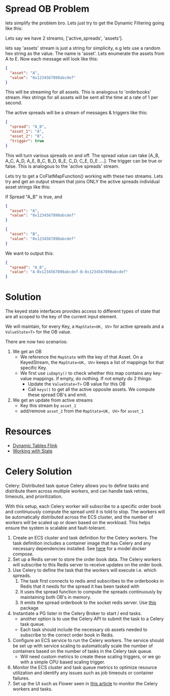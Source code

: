 # Spread OB Problem

lets simplify the problem bro. Lets just try to get the Dynamic Filtering going like this:

Lets say we have 2 streams, ['active_spreads', 'assets'].

lets say 'assets' stream is just a string for simplicity, e.g lets use a random hex string as the value. The name is 'asset'. Lets enumerate the assets from A to E. Now each message will look like this:

```json
{
  "asset": "A",
  "value": "0x1234567890abcdef"
}
```

This will be streaming for all assets. This is analogous to 'orderbooks' stream. Hex strings for all assets will be sent all the time at a rate of 1 per second.

The active spreads will be a stream of messages & triggers like this:

```json
{
  "spread": "A_B",
  "asset_1": "A",
  "asset_2": "B",
  "trigger": true
}
```

This will turn various spreads on and off. The spread value can take [A_B, A_C, A_D, A_E, B_C, B_D, B_E, C_D, C_E, D_E ....]. The trigger can be true or false. This is analogous to the 'active spreads' stream.

Lets try to get a CoFlatMapFunction() working with these two streams. Lets try and get an output stream that joins ONLY the active spreads individual asset strings like this:

If Spread "A_B" is true, and

```json
{
  "asset": "A",
  "value": "0x1234567890abcdef"
}
```

```json
{
  "asset": "B",
  "value": "0x1234567890abcdef"
}
```

We want to output this:

```json
{
  "spread": "A_B",
  "value": "A-0x1234567890abcdef-B-0x1234567890abcdef"
}
```

# Solution

The keyed state interfaces provides access to different types of state that are all scoped to the key of the current input element.

We will maintain, for every Key, a `MapState<UK, UV>` for active spreads and a `ValueState<T>` for the OB value.

There are now two scenarios:

1. We get an OB
   - We reference the `MapState` with the key of that Asset. On a KeyedStream, the `MapState<UK, UV>` keeps a list of mappings for that specific Key.
   - We first use `isEmpty()` to check whether this map contains any key-value mappings. If empty, do nothing. If not empty do 2 things:
     - Update the `ValueState<T>` OB value for this OB
     - Call `keys()` to get all the active opposite assets. We compute these spread OB's and emit.
2. We get an update from active streams
   - Key this stream by `asset_1`
   - add/remove `asset_2` from the `MapState<UK, UV>` for `asset_1`

# Resources

- [Dynamic Tables Flink](https://flink.apache.org/2017/03/30/continuous-queries-on-dynamic-tables/)
- [Working with State](https://nightlies.apache.org/flink/flink-docs-master/docs/dev/datastream/fault-tolerance/state/)

# Celery Solution

Celery: Distributed task queue
Celery allows you to define tasks and distribute them across multiple workers, and can handle task retries, timeouts, and prioritization.

With this setup, each Celery worker will subscribe to a specific order book and continuously compute the spread until it is told to stop. The workers will be automatically distributed across the ECS cluster, and the number of workers will be scaled up or down based on the workload. This helps ensure the system is scalable and fault-tolerant.

1. Create an ECS cluster and task definition for the Celery workers. The task definition includes a container image that has Celery and any necessary dependencies installed. See [here](https://github.com/tanchinhiong/decoupled-celery-example) for a model docker compose.
2. Set up a Redis server to store the order book data. The Celery workers will subscribe to this Redis server to receive updates on the order book.
3. Use Celery to define the task that the workers will execute i.e. which spreads.
   1. The task first connects to redis amd subscribes to the orderbooks in Redis that it needs for the spread it has been tasked with
   2. It uses the spread function to compute the spreads continuously by maintaining both OB's in memory.
   3. It emits the spread orderbook to the socket redis server. Use [this](https://pypi.org/project/socket.io-emitter/) package
4. Instantiate a PG lister in the Celery Broker to start / end tasks.
   - another option is to use the Celery API to submit the task to a Celery task queue.
   - Each task should include the necessary ob assets needed to subscribe to the correct order book in Redis.
5. Configure an ECS service to run the Celery workers. The service should be set up with service scaling to automatically scale the number of containers based on the number of tasks in the Celery task queue.
   - Will need custom metrics to create these scaling triggers, or we go with a simple CPU based scaling trigger.
6. Monitor the ECS cluster and task queue metrics to optimize resource utilization and identify any issues such as job timeouts or container failures.
7. Set up the UI such as Flower seen in [this article](https://medium.com/@tanchinhiong/separating-celery-application-and-worker-in-docker-containers-f70fedb1ba6d) to monitor the Celery workers and tasks.
